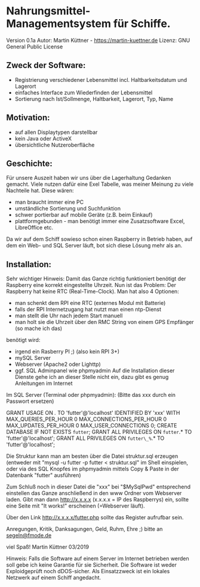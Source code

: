 # Nahrungsmittel-Managementsystem für Schiffe.
Version 0.1a
Autor: Martin Küttner - https://martin-kuettner.de
Lizenz: GNU General Public License
 
## Zweck der Software: 
- Registrierung verschiedener Lebensmittel incl. Haltbarkeitsdatum und Lagerort
- einfaches Interface zum Wiederfinden der Lebensmittel
- Sortierung nach Ist/Sollmenge, Haltbarkeit, Lagerort, Typ, Name
  
## Motivation:
- auf allen Displaytypen darstellbar
- kein Java oder ActiveX
- übersichtliche Nutzeroberfläche
   
## Geschichte: 
Für unsere Auszeit haben wir uns über die Lagerhaltung Gedanken gemacht. 
Viele nutzen dafür eine Exel Tabelle, was meiner Meinung zu viele Nachteile hat.
Diese wären: 
- man braucht immer eine PC
- umständliche Sortierung und Suchfunktion
- schwer portierbar auf mobile Geräte (z.B. beim Einkauf)
- plattformgebunden - man benötigt immer eine Zusatzsoftware Excel, LibreOffice etc.

Da wir auf dem Schiff sowieso schon einen Raspberry in Betrieb haben, 
auf dem ein Web- und SQL Server läuft, bot sich diese Lösung mehr als an.
   
## Installation:
 
Sehr wichtiger Hinweis:
Damit das Ganze richtig funktioniert benötigt der Raspberry eine korrekt eingestellte Uhrzeit.
Nun ist das Problem: Der Raspberry hat keine RTC (Real-Time-Clock).
Man hat also 4 Optionen:
- man schenkt dem RPI eine RTC (externes Modul mit Batterie)
- falls der RPI Internetzugang hat nutzt man einen ntp-Dienst
- man stellt die Uhr nach jedem Start manuell 
- man holt sie die Uhrzeit über den RMC String von einem GPS Empfänger
    (so mache ich das)

benötigt wird: 
- irgend ein Rasberry PI ;) (also kein RPI 3+)
- mySQL Server
- Webserver (Apache2 oder Lighttp)
- ggf. SQL Adminpanel wie phpmyadmin
Auf die Installation dieser Dienste gehe ich an dieser Stelle nicht ein, 
dazu gibt es genug Anleitungen im Internet
   
Im SQL Server (Terminal oder phpmyadmin):
(Bitte das xxx durch ein Passwort ersetzen)

GRANT USAGE ON *.* TO 'futter'@'localhost' IDENTIFIED BY 'xxx' WITH MAX_QUERIES_PER_HOUR 0 MAX_CONNECTIONS_PER_HOUR 0 MAX_UPDATES_PER_HOUR 0 MAX_USER_CONNECTIONS 0;
CREATE DATABASE IF NOT EXISTS `futter`;
GRANT ALL PRIVILEGES ON `futter`.* TO 'futter'@'localhost';
GRANT ALL PRIVILEGES ON `futter\_%`.* TO 'futter'@'localhost';

   
Die Struktur kann man am besten über die Datei struktur.sql erzeugen 
(entweder mit "mysql -u futter -p futter < struktur.sql" im Shell einspielen,
oder via des SQL Knopfes im phpmyadmin mittels Copy & Paste in der Datenbank "futter" ausführen)
   
Zum Schluß noch in dieser Datei die "xxx" bei "$MySqlPwd" entsprechend einstellen 
das Ganze anschließend in den www Ordner vom Webserver laden.
Gibt man dann http://x.x.x.x (x.x.x.x = IP des Raspberrys) ein, sollte eine Seite 
mit "It works!" erscheinen (=Webserver läuft).
   
Über den Link http://x.x.x.x/futter.php sollte das Register aufrufbar sein.

Anregungen, Kritik, Danksagungen, Geld, Ruhm, Ehre ;) bitte an segeln@fmode.de

viel Spaß!
Martin Küttner 03/2019

Hinweis: 
Falls die Software auf einem Server im Internet betrieben werden soll gebe ich
keine Garantie für sie Sicherheit. Die Software ist weder Exploidgeprüft noch
dDOS-sicher. Als Einsatzzweck ist ein lokales Netzwerk auf einem Schiff angedacht.
